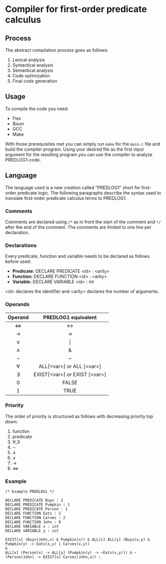 <!--Copyright Andrik Seeger 2022-->

# Compiler for first-order predicate calculus

## Process

The abstract compilation process goes as follows: 

1. Lexical analysis
2. Syntactical analysis
3. Semantical analysis
4. Code optimization
5. Final code generation

## Usage

To compile the code you need:

* Flex 
* Bison
* GCC
* Make

With those prerequisites met you can simply run ```make``` for the ```main.c``` file and build the compiler program. Using your desired file as the first input argument for the resulting program you can use the compiler to analyze PREDLOG1-code.

## Language

The language used is a new creation called "PREDLOG1" short for first-order predicate logic. The following paragraphs describe the syntax used to translate first-order predicate calculus terms to PREDLOG1.

### Comments
Comments are declared using `/*` as in front the start of the comment and `*/` after the end of the comment. The comments are limited to one line per declaration.

### Declarations
Every predicate, function and variable needs to be declared as follows before used: 

* **Predicate:** DECLARE PREDICATE \<id\> : \<arity\> 
* **Function:** DECLARE FUNCTION \<id\> : \<arity\> 
* **Variable:** DECLARE VARIABLE \<id\> : int

\<id\> declares the identifier and \<arity\> declares the number of arguments.

### Operands
Operand  | PREDLOG1 equivalent
:-------------: | :-------------:
&hArr; | <->
→  | ->
∨  | \\|
∧  | &
¬  | ~
∀<var>  | ALL[\<var\>] or ALL [\<var\>]
∃<var>  | EXIST[\<var\>] or EXIST [\<var\>]
0  | FALSE
1  | TRUE

### Priority

The order of priority is structured as follows with decreasing priority top down:

1. function
2. predicate
3. ∀,∃ 
4. ¬
5. ∧
6. ∨
7. →
8. &hArr;
  
### Example
```
/* Example PREDLOG1 */

DECLARE PREDICATE Buys : 2
DECLARE PREDICATE Pumpkin : 1
DECLARE PREDICATE Person : 1
DECLARE FUNCTION Eats : 2
DECLARE FUNCTION Carves : 2
DECLARE FUNCTION John : 0
DECLARE VARIABLE x : int
DECLARE VARIABLE y : int

EXIST[x] (Buys(John,x) & Pumpkin(x)) & ALL[x] ALL[y] (Buys(x,y) & Pumpkin(y) -> Eats(x,y) | Carves(x,y)) 
&
ALL[x] (Person(x) -> ALL[y] (Pumpkin(y) -> ~Eats(x,y))) & ~(Person(John) -> EXIST[x] Carves(John,x)) ;
```
